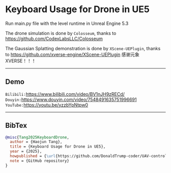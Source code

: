 # Keyboard Usage for Drone in UE5
Run main.py file with the level runtime in Unreal Engine 5.3

The drone simulation is done by `Colosseum`, thanks to https://github.com/CodexLabsLLC/Colosseum

The Gaussian Splatting demonstration is done by `XScene-UEPlugin`, thanks to https://github.com/xverse-engine/XScene-UEPlugin   感谢元象XVERSE！！！

---
## Demo
`Bilibili:`https://www.bilibili.com/video/BV1nJH9zRECd/<br>
`Douyin:`https://www.douyin.com/video/7548491635751996691<br>
`YouTube:`https://youtu.be/yzzbYpNtpw0

---
## BibTex
```bibtex
@misc{Tang2025KeyboardDrone,
  author = {Haojun Tang},
  title = {Keyboard Usage for Drone in UE5},
  year = {2025},
  howpublished = {\url{https://github.com/DonaldTrump-coder/UAV-controlling-in-UE5}},
  note = {GitHub repository}
}